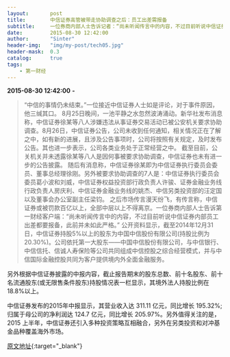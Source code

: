 ```yaml
---
layout:       post
title:        中信证券高管被带走协助调查之后：员工出差需报备
subtitle:     一位券商内部人士告诉记者：“尚未听闻传言中的内容，不过目前听说中信证券内部员工出差都要报备，此前并未如此严格。”
date:         2015-08-30 12:42:00
author:       "Sinter"
header-img:   "img/my-post/tech05.jpg"
header-mask:  0.3
catalog:      true
tags:
    - 第一财经
---
```


**2015-08-30 12:42:00**  **-**

> “中信的事情仍未结束。”一位接近中信证券人士如是评论，对于事件原因，他三缄其口。
8月25日晚间，一池平静之水忽然波涛涌动。新华社发布消息称，中信证券徐某等八人涉嫌违法从事证券交易活动已被公安机关要求协助调查。8月26日，中信证券公告，公司未收到任何通知，相关情况正在了解之中，如有新的进展，且涉及公告事项时，公司将按照有关规定，及时发布公告。其也进一步表示，公司各类业务处于正常经营之中。
截至目前，公关机关并未透露徐某等八人是因何事被要求协助调查，中信证券也未有进一步的公告披露。
随后有消息称，中信证券徐某即为中信证券执行委员会委员、董事总经理徐刚。另外被要求协助调查的7人是：中信证券执行委员会委员葛小波和刘威，中信证券权益投资部行政负责人许骏、证券金融业务线行政负责人房庆利、中信证券金融业务线的姚杰、中信另类投资部的汪定国以及董事会办公室副主任梁钧。
之后市场传言漫天纷飞，有传言称，中信证券或被罚款百亿以上，全部中层以上不得离京。一位券商内部人士告诉第一财经客户端：“尚未听闻传言中的内容，不过目前听说中信证券内部员工出差都要报备，此前并未如此严格。”
公开资料显示，截至2014年12月31日，中信证券持股5%以上的股东为中国中信股份有限公司(持股比例为20.30%)。公司依托第一大股东——中国中信股份有限公司，与中信银行、中信信托、信诚人寿保险等公司共同组成中信控股之综合经营模式，并与中信国际金融控股共同为客户提供境内外全面金融服务。

另外根据中信证券披露的中报内容，截止报告期末的股东总数、前十名股东、前十名流通股东(或无限售条件股东)持股情况表一栏显示，其境外法人持股比例在18.8%以上。

中信证券发布的2015年中报显示，其营业收入达 311.11 亿元，同比增长 195.32%; 归属于母公司的净利润达 124.7 亿元，同比增长 205.97%。另外值得关注的是，2015 上半年，中信证券还引入多种投资策略互相融合，另外在另类投资和对冲基金品种覆盖海外市场。


[原文地址](http://www.yicai.com/news/4679031.html){:target="_blank"}


